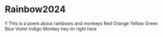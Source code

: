 # Rainbow2024
!! 
This is a poem about rainbows and monkeys
Red 
Orange
Yellow
Green
Blue
Violet
Indigo
Monkey
hey 
im 
right
here